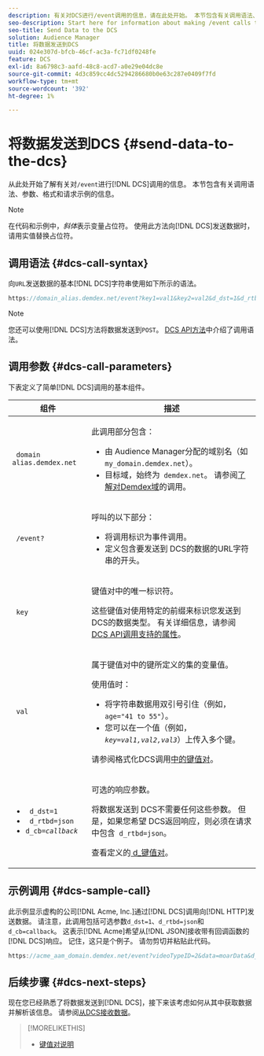 ```yaml
---
description: 有关对DCS进行/event调用的信息，请在此处开始。 本节包含有关调用语法、参数、格式和请求示例的信息。
seo-description: Start here for information about making /event calls to the DCS. This section includes information about call syntax, parameters, formatting, and a request example.
seo-title: Send Data to the DCS
solution: Audience Manager
title: 将数据发送到DCS
uuid: 024e307d-bfcb-46cf-ac3a-fc71df0248fe
feature: DCS
exl-id: 8a6798c3-aafd-48c8-acd7-a0e29e04dc8e
source-git-commit: 4d3c859cc4dc5294286680b0e63c287e0409f7fd
workflow-type: tm+mt
source-wordcount: '392'
ht-degree: 1%

---
```


# 将数据发送到DCS {#send-data-to-the-dcs}

从此处开始了解有关对`/event`进行[!DNL DCS]调用的信息。 本节包含有关调用语法、参数、格式和请求示例的信息。

>[!NOTE]
>
>在代码和示例中，*斜体*&#x200B;表示变量占位符。 使用此方法向[!DNL DCS]发送数据时，请用实值替换占位符。

## 调用语法 {#dcs-call-syntax}

向`URL`发送数据的基本[!DNL DCS]字符串使用如下所示的语法。

```js
https://domain_alias.demdex.net/event?key1=val1&key2=val2&d_dst=1&d_rtbd=json&d_cb=callback
```

>[!NOTE]
>
>您还可以使用[!DNL DCS]方法将数据发送到`POST`。 [DCS API方法](../../../api/dcs-intro/dcs-api-reference/dcs-api-methods.md)中介绍了调用语法。

## 调用参数 {#dcs-call-parameters}

下表定义了简单[!DNL DCS]调用的基本组件。

<table id="table_5F6A5B324EB848168543386516FBF384"> 
 <thead> 
  <tr> 
   <th colname="col1" class="entry"> 组件 </th> 
   <th colname="col2" class="entry"> 描述 </th> 
  </tr> 
 </thead>
 <tbody> 
  <tr> 
   <td colname="col1"> <p> <code> domain alias.demdex.net</code> </p> </td> 
   <td colname="col2"> <p>此调用部分包含： </p> <p> 
     <ul id="ul_3EDA9C7BA6794D06BCB07A75A9BD2372"> 
      <li id="li_74624CA78D6F4536A8164AE1FA1DECB9">由<span class="keyword"> Audience Manager</span>分配的域别名（如<code> my_domain.demdex.net</code>）。 </li> 
      <li id="li_08ABE91CA247403AA480B3FB4BEF83BA">目标域，始终为<code> demdex.net</code>。 请参阅<a href="../../../reference/demdex-calls.md">了解对Demdex域</a>的调用。 </li> 
     </ul> </p> </td> 
  </tr> 
  <tr> 
   <td colname="col1"> <p> <code> /event?</code> </p> </td> 
   <td colname="col2"> <p>呼叫的以下部分： </p> <p> 
     <ul id="ul_6332444A305A4F12A7CBE471CA508516"> 
      <li id="li_1C5C111B2B0E4621B3FC0C20D6516041">将调用标识为事件调用。 </li> 
      <li id="li_DBCE9B1C70604A629ECD7AC0A9052198">定义包含要发送到<span class="wintitle"> DCS</span>的数据的URL字符串的开头。 </li> 
     </ul> </p> </td> 
  </tr> 
  <tr> 
   <td colname="col1"> <p> <code> key</code> </p> </td> 
   <td colname="col2"> <p>键值对中的唯一标识符。 </p> <p>这些键值对使用特定的前缀来标识您发送到<span class="wintitle"> DCS</span>的数据类型。 有关详细信息，请参阅<a href="../../../api/dcs-intro/dcs-api-reference/dcs-keys.md"> DCS API调用支持的属性</a>。 </p> </td> 
  </tr> 
  <tr> 
   <td colname="col1"> <p> <code> val</code> </p> </td> 
   <td colname="col2"> <p>属于键值对中的键所定义的集的变量值。 </p> <p>使用值时： </p> <p> 
     <ul id="ul_624DC78759F74AD8920220058E54E083"> 
      <li id="li_091E5B4820EC4A93B775433E428E74AB">将字符串数据用双引号引住（例如，<code> age="41 to 55"</code>）。 </li> 
      <li id="li_C558E3BA6EE34413BBBB962D4CD0D10E">您可以在一个值（例如，<i><code>key</i>=<i>val1,val2,val3</i></code></i>）上传入多个键。 </li> 
     </ul> </p> <p>请参阅格式化DCS调用<a href="../../../api/dcs-intro/dcs-api-reference/dcs-key-format.md">中的键值对</a>。 </p> </td>
  </tr> 
  <tr> 
   <td colname="col1"> <p> 
     <ul id="ul_36E2C1A0538D4D2C94DFC1335720A524"> 
      <li id="li_8902EED431CE4F0189A94868FA52DB1F"> <code> d_dst=1</code> </li> 
      <li id="li_4B6B29499D444E31808DE0A9AA0442D0"> <code> d_rtbd=json</code> </li> 
      <li id="li_3430CD0438604B83BE6437E6EC480816"> <code>d_cb=<i>callback</i></code> </li>
     </ul> </p> </td> 
   <td colname="col2"> <p>可选的响应参数。 </p> <p> 将数据发送到<span class="wintitle"> DCS</span>不需要任何这些参数。 但是，如果您希望<span class="wintitle"> DCS</span>返回响应，则必须在请求中包含<code> d_rtbd=json</code>。 </p> <p>查看定义的<a href="../../../api/dcs-intro/dcs-api-reference/dcs-keys.md#d-attributes"> d_键值对</a>。 </p> </td> 
  </tr>
 </tbody>
</table>

## 示例调用 {#dcs-sample-call}

此示例显示虚构的公司[!DNL Acme, Inc.]通过[!DNL DCS]调用向[!DNL HTTP]发送数据。 请注意，此调用包括可选参数`d_dst=1`、`d_rtbd=json`和`d_cb=callback`。 这表示[!DNL Acme]希望从[!DNL JSON]接收带有回调函数的[!DNL DCS]响应。 记住，这只是个例子。 请勿剪切并粘贴此代码。

```js
https://acme_aam_domain.demdex.net/event?videoTypeID=2&data=moarData&d_dst=1&d_rtbd=json&d_cb=acme_callback
```

## 后续步骤 {#dcs-next-steps}

现在您已经熟悉了将数据发送到[!DNL DCS]，接下来该考虑如何从其中获取数据并解析该信息。 请参阅[从DCS接收数据](../../../api/dcs-intro/dcs-event-calls/dcs-url-receive.md)。

>[!MORELIKETHIS]
>
>* [键值对说明](../../../reference/key-value-pairs-explained.md)

